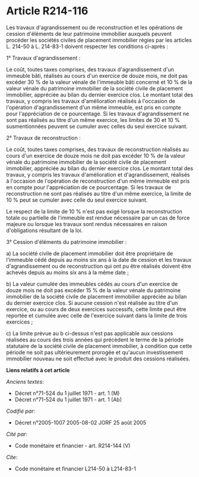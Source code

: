 # Article R214-116

Les travaux d'agrandissement ou de reconstruction et les opérations de cession d'éléments de leur patrimoine immobilier
auxquels peuvent procéder les sociétés civiles de placement immobilier régies par les articles L. 214-50 à L. 214-83-1
doivent respecter les conditions ci-après :

1° Travaux d'agrandissement :

Le coût, toutes taxes comprises, des travaux d'agrandissement d'un immeuble bâti, réalisés au cours d'un exercice de douze
mois, ne doit pas excéder 30 % de la valeur vénale de l'immeuble bâti concerné et 10 % de la valeur vénale du patrimoine
immobilier de la société civile de placement immobilier, appréciée au bilan du dernier exercice clos. Le montant total des
travaux, y compris les travaux d'amélioration réalisés à l'occasion de l'opération d'agrandissement d'un même immeuble, est
pris en compte pour l'appréciation de ce pourcentage. Si les travaux d'agrandissement ne sont pas réalisés au titre d'un même
exercice, les limites de 30 et 10 % susmentionnées peuvent se cumuler avec celles du seul exercice suivant.

2° Travaux de reconstruction :

Le coût, toutes taxes comprises, des travaux de reconstruction réalisés au cours d'un exercice de douze mois ne doit pas
excéder 10 % de la valeur vénale du patrimoine immobilier de la société civile de placement immobilier, appréciée au bilan du
dernier exercice clos. Le montant total des travaux, y compris les travaux d'amélioration et d'agrandissement, réalisés à
l'occasion de l'opération de reconstruction d'un même immeuble est pris en compte pour l'appréciation de ce pourcentage. Si
les travaux de reconstruction ne sont pas réalisés au titre d'un même exercice, la limite de 10 % peut se cumuler avec celle
du seul exercice suivant.

Le respect de la limite de 10 % n'est pas exigé lorsque la reconstruction totale ou partielle de l'immeuble est rendue
nécessaire par un cas de force majeure ou lorsque les travaux sont rendus nécessaires en raison d'obligations résultant de la
loi.

3° Cession d'éléments du patrimoine immobilier :

a) La société civile de placement immobilier doit être propriétaire de l'immeuble cédé depuis au moins six ans à la date de
cession et les travaux d'agrandissement ou de reconstruction qui ont pu être réalisés doivent être achevés depuis au moins
six ans à la même date ;

b) La valeur cumulée des immeubles cédés au cours d'un exercice de douze mois ne doit pas excéder 15 % de la valeur vénale du
patrimoine immobilier de la société civile de placement immobilier appréciée au bilan du dernier exercice clos. Si aucune
cession n'est réalisée au titre d'un exercice, ou au cours de deux exercices successifs, cette limite peut être reportée et
cumulée avec celle de l'exercice suivant dans la limite de trois exercices ;

c) La limite prévue au b ci-dessus n'est pas applicable aux cessions réalisées au cours des trois années qui précèdent le
terme de la période statutaire de la société civile de placement immobilier, à condition que cette période ne soit pas
ultérieurement prorogée et qu'aucun investissement immobilier nouveau ne soit effectué avec le produit des cessions
réalisées.

**Liens relatifs à cet article**

_Anciens textes_:

  - Décret n°71-524 du 1 juillet 1971 - art. 1 (M)
  - Décret n°71-524 du 1 juillet 1971 - art. 1 (Ab)

_Codifié par_:

  - Décret n°2005-1007 2005-08-02 JORF 25 août 2005

_Cité par_:

  - Code monétaire et financier - art. R214-144 (V)

_Cite_:

  - Code monétaire et financier L214-50 à L214-83-1
